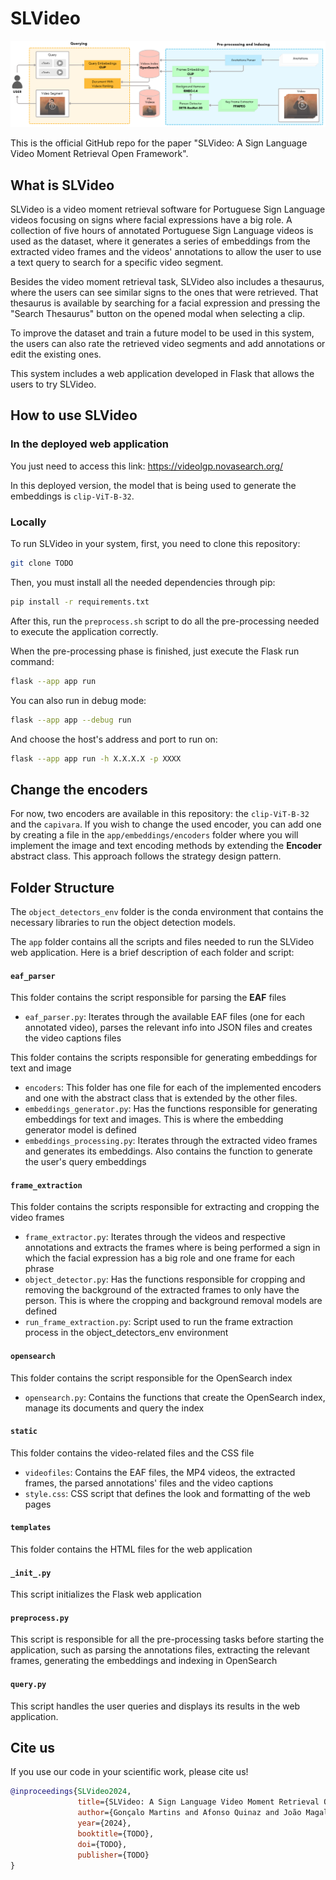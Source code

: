 # SLVideo

<img src="static/images/system_overview.png">

This is the official GitHub repo for the paper "SLVideo: A Sign Language Video Moment Retrieval Open Framework".

## What is SLVideo

SLVideo is a video moment retrieval software for Portuguese Sign Language videos focusing on signs where facial expressions have a big role. A collection of five hours of annotated Portuguese Sign Language videos is used as the dataset, where it generates a series of embeddings from the extracted video frames and the videos' annotations to allow the user to use a text query to search for a specific video segment.

Besides the video moment retrieval task, SLVideo also includes a thesaurus, where the users can see similar signs to the ones that were retrieved. That thesaurus is available by searching for a facial expression and pressing the "Search Thesaurus" button on the opened modal when selecting a clip.

To improve the dataset and train a future model to be used in this system, the users can also rate the retrieved video segments and add annotations or edit the existing ones.

This system includes a web application developed in Flask that allows the users to try SLVideo.

## How to use SLVideo
### In the deployed web application

You just need to access this link: https://videolgp.novasearch.org/

In this deployed version, the model that is being used to generate the embeddings is `clip-ViT-B-32`.
### Locally

To run SLVideo in your system, first, you need to clone this repository:

```sh
git clone TODO
```

Then, you must install all the needed dependencies through pip:

```sh
pip install -r requirements.txt
```

After this, run the `preprocess.sh` script to do all the pre-processing needed to execute the application correctly.

When the pre-processing phase is finished, just execute the Flask run command:

```sh
flask --app app run
```

You can also run in debug mode:

```sh
flask --app app --debug run
```

And choose the host's address and port to run on:

```sh
flask --app app run -h X.X.X.X -p XXXX
```
## Change the encoders

For now, two encoders are available in this repository: the `clip-ViT-B-32` and the `capivara`. If you wish to change the used encoder, you can add one by creating a file in the `app/embeddings/encoders` folder where you will implement the image and text encoding methods by extending the **Encoder**  abstract class. This approach follows the strategy design pattern.
## Folder Structure

The `object_detectors_env` folder is the conda environment that contains the necessary libraries to run the object detection models.

The `app` folder contains all the scripts and files needed to run the SLVideo web application. Here is a brief description of each folder and script:

#### `eaf_parser`
This folder contains the script responsible for parsing the **EAF** files
- `eaf_parser.py`: Iterates through the available EAF files (one for each annotated video), parses the relevant info into JSON files and creates the video captions files

This folder contains the scripts responsible for generating embeddings for text and image 
- `encoders`: This folder has one file for each of the implemented encoders and one with the abstract class that is extended by the other files.
- `embeddings_generator.py`: Has the functions responsible for generating embeddings for text and images. This is where the embedding generator model is defined  
- `embeddings_processing.py`: Iterates through the extracted video frames and generates its embeddings. Also contains the function to generate the user's query embeddings  
#### `frame_extraction`
This folder contains the scripts responsible for extracting and cropping the video frames
- `frame_extractor.py`: Iterates through the videos and respective annotations and extracts the frames where is being performed a sign in which the facial expression has a big role and one frame for each phrase
- `object_detector.py`: Has the functions responsible for cropping and removing the background of the extracted frames to only have the person. This is where the cropping and background removal models are defined
- `run_frame_extraction.py`: Script used to run the frame extraction process in the object_detectors_env environment

#### `opensearch`
This folder contains the script responsible for the OpenSearch index
- `opensearch.py`: Contains the functions that create the OpenSearch index, manage its documents and query the index

#### `static`
This folder contains the video-related files and the CSS file
- `videofiles`: Contains the EAF files, the MP4 videos, the extracted frames, the parsed annotations' files and the video captions
- `style.css`: CSS script that defines the look and formatting of the web pages

#### `templates`
This folder contains the HTML files for the web application

#### `_init_.py`
This script initializes the Flask web application

#### `preprocess.py`
This script is responsible for all the pre-processing tasks before starting the application, such as parsing the annotations files, extracting the relevant frames, generating the embeddings and indexing in OpenSearch

#### `query.py`
This script handles the user queries and displays its results in the web application.

## Cite us
If you use our code in your scientific work, please cite us!

```bibtex
@inproceedings{SLVideo2024,
               title={SLVideo: A Sign Language Video Moment Retrieval Open Framework},
               author={Gonçalo Martins and Afonso Quinaz and João Magalhães and Sofia Cavaco and Carla Viegas},
               year={2024},
               booktitle={TODO},
               doi={TODO},
               publisher={TODO}
}
```
